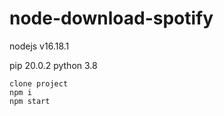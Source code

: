 # node-download-spotify

nodejs v16.18.1

pip 20.0.2 python 3.8

```
clone project
npm i
npm start
```
